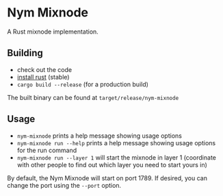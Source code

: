# Nym Mixnode

A Rust mixnode implementation.

## Building

* check out the code
* [install rust](https://www.rust-lang.org/tools/install) (stable)
* `cargo build --release` (for a production build)

The built binary can be found at `target/release/nym-mixnode`

## Usage

* `nym-mixnode` prints a help message showing usage options
* `nym-mixnode run --help` prints a help message showing usage options for the run command
* `nym-mixnode run --layer 1` will start the mixnode in layer 1 (coordinate with other people to find out which layer you need to start yours in)

By default, the Nym Mixnode will start on port 1789. If desired, you can change the port using the `--port` option.

